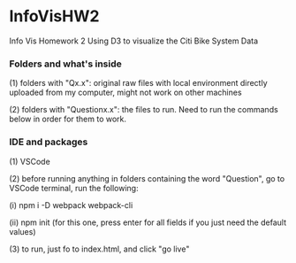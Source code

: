 # InfoVisHW2
Info Vis Homework 2
Using D3 to visualize the Citi Bike System Data

### Folders and what's inside
(1) folders with "Qx.x": original raw files with local environment directly uploaded from my computer, might not work on other machines

(2) folders with "Questionx.x": the files to run. Need to run the commands below in order for them to work.

### IDE and packages
(1) VSCode

(2) before running anything in folders containing the word "Question", go to VSCode terminal, run the following:
  
  (i) npm i -D webpack webpack-cli
  
  (ii) npm init (for this one, press enter for all fields if you just need the default values)
  
(3) to run, just fo to index.html, and click "go live"
  

